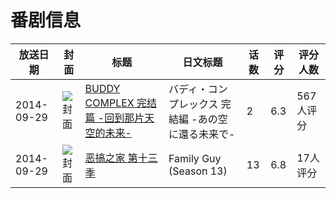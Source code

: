 # 番剧信息

|放送日期|封面|标题|日文标题|话数|评分|评分人数|
|---|---|---|---|---|---|---|
|2014-09-29|![封面](https://lain.bgm.tv/pic/cover/c/ab/3c/105214_VpWw5.jpg)|[BUDDY COMPLEX 完结篇 -回到那片天空的未来-](https://bangumi.tv/subject/105214)|バディ・コンプレックス 完結編 -あの空に還る未来で-|2|6.3|567人评分|
|2014-09-29|![封面](https://lain.bgm.tv/pic/cover/c/8f/b9/126513_c8414.jpg)|[恶搞之家 第十三季](https://bangumi.tv/subject/126513)|Family Guy (Season 13)|13|6.8|17人评分|
